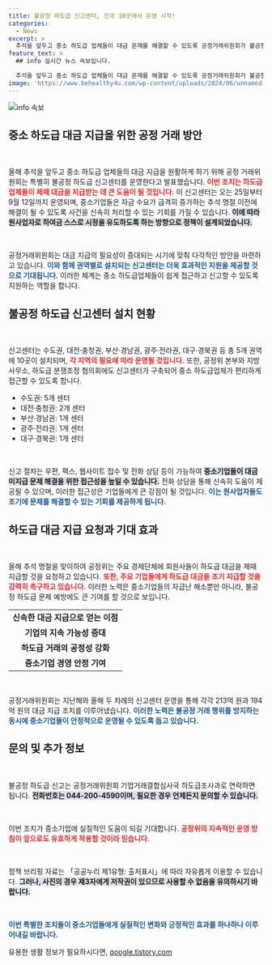 ```yaml
---
title: 불공정 하도급 신고센터, 전국 10곳에서 운영 시작!
categories:
  - News
excerpt: >
  추석을 앞두고 중소 하도급 업체들이 대금 문제를 해결할 수 있도록 공정거래위원회가 불공정 하도급 신고센터를 운영한다. 9월 12일까지 전국 10곳에서 신고를 접수받아 신속한 문제 해결을 도울 예정이다. 서둘러 신고하고, 자금난을 극복하세요!
feature_text: >
  ## info 실시간 뉴스 속보입니다.

  추석을 앞두고 중소 하도급 업체들이 대금 문제를 해결할 수 있도록 공정거래위원회가 불공정 하도급 신고센터를 운영한다. 9월 12일까지 전국 10곳에서 신고를 접수받아 신속한 문제 해결을 도울 예정이다. 서둘러 신고하고, 자금난을 극복하세요!
image: 'https://www.behealthy4u.com/wp-content/uploads/2024/06/unnamed-file.png'
---
```


<p><img src="https://www.behealthy4u.com/wp-content/uploads/2024/06/unnamed-file.png" alt="info 속보" /></p>

<h2 data-ke-size="size26">중소 하도급 대금 지급을 위한 공정 거래 방안</h2>

<p data-ke-size="size16">&nbsp;</p>

<p>올해 추석을 앞두고 중소 하도급 업체들의 대금 지급을 원활하게 하기 위해 공정 거래위원회는 특별히 불공정 하도급 신고센터를 운영한다고 발표했습니다. <b><span style="color: #ee2323;">이번 조치는 하도급 업체들이 제때 대금을 지급받는 데 큰 도움이 될 것입니다.</span></b> 이 신고센터는 오는 25일부터 9월 12일까지 운영되며, 중소기업들은 자금 수요가 급격히 증가하는 추석 명절 이전에 해결이 될 수 있도록 사건을 신속히 처리할 수 있는 기회를 가질 수 있습니다. <b><span style="background-color: #21538527;">이에 따라 원사업자로 하여금 스스로 시정을 유도하도록 하는 방향으로 정책이 설계되었습니다.</span></b></p>

<p data-ke-size="size16">&nbsp;</p>

<p>공정거래위원회는 대금 지급의 필요성이 증대되는 시기에 맞춰 다각적인 방안을 마련하고 있습니다. <b><span style="color: #1a5490;">이와 함께 권역별로 설치되는 신고센터는 더욱 효과적인 지원을 제공할 것으로 기대됩니다.</span></b> 이러한 체계는 중소 하도급업체들이 쉽게 접근하고 신고할 수 있도록 지원하는 역할을 합니다. </p>

<h2 data-ke-size="size26">불공정 하도급 신고센터 설치 현황</h2>

<p data-ke-size="size16">&nbsp;</p>

<p>신고센터는 수도권, 대전·충청권, 부산·경남권, 광주·전라권, 대구·경북권 등 총 5개 권역에 10곳이 설치되며, <b><span style="color: #ee2323;">각 지역의 필요에 따라 운영될 것입니다.</span></b> 또한, 공정위 본부와 지방사무소, 하도급 분쟁조정 협의회에도 신고센터가 구축되어 중소 하도급업체가 편리하게 접근할 수 있도록 합니다. </p>

<ul>
    <li>수도권: 5개 센터</li>
    <li>대전·충청권: 2개 센터</li>
    <li>부산·경남권: 1개 센터</li>
    <li>광주·전라권: 1개 센터</li>
    <li>대구·경북권: 1개 센터</li>
</ul>

<p data-ke-size="size16">&nbsp;</p>

<p>신고 절차는 우편, 팩스, 웹사이트 접수 및 전화 상담 등이 가능하여 <b><span style="background-color: #21538527;">중소기업들이 대금 미지급 문제 해결을 위한 접근성을 높일 수 있습니다.</span></b> 전화 상담을 통해 신속히 도움이 제공될 수 있으며, 이러한 접근성은 기업들에게 큰 강점이 될 것입니다. <b><span style="color: #1a5490;">이는 원사업자들도 조기에 문제를 해결할 수 있는 기회를 제공하게 됩니다.</span></b></p>

<h2 data-ke-size="size26">하도급 대금 지급 요청과 기대 효과</h2>

<p data-ke-size="size16">&nbsp;</p>

<p>올해 추석 명절을 맞이하여 공정위는 주요 경제단체에 회원사들이 하도급 대금을 제때 지급할 것을 요청하고 있습니다. <b><span style="color: #ee2323;">또한, 주요 기업들에게 하도급 대금을 조기 지급할 것을 강력히 촉구하고 있습니다.</span></b> 이러한 노력은 중소기업들의 자금난 해소뿐만 아니라, 불공정 하도급 문제 예방에도 큰 기여를 할 것으로 보입니다. </p>

<table>
    <tr>
        <td style="text-align: center; height: 17px;"><b>신속한 대금 지급으로 얻는 이점</b></td>
    </tr>
    <tr>
        <td style="text-align: center; height: 17px;"><b>기업의 지속 가능성 증대</b></td>
    </tr>
    <tr>
        <td style="text-align: center; height: 17px;"><b>하도급 거래의 공정성 강화</b></td>
    </tr>
    <tr>
        <td style="text-align: center; height: 17px;"><b>중소기업 경영 안정 기여</b></td>
    </tr>
</table>

<p data-ke-size="size16">&nbsp;</p>

<p>공정거래위원회는 지난해와 올해 두 차례의 신고센터 운영을 통해 각각 213억 원과 194억 원의 대금 지급 조치를 이루어냈습니다. <b><span style="color: #1a5490;">이러한 노력은 불공정 거래 행위를 방지하는 동시에 중소기업들이 안정적으로 운영될 수 있도록 돕고 있습니다.</span></b> </p>

<h2 data-ke-size="size26">문의 및 추가 정보</h2>

<p data-ke-size="size16">&nbsp;</p>

<p>불공정 하도급 신고는 공정거래위원회 기업거래결합심사국 하도급조사과로 연락하면 됩니다. <b><span style="background-color: #21538527;">전화번호는 044-200-4590이며, 필요한 경우 언제든지 문의할 수 있습니다.</span></b> </p>

<p data-ke-size="size16">&nbsp;</p>

<p>이번 조치가 중소기업에 실질적인 도움이 되길 기대합니다. <b><span style="color: #ee2323;">공정위의 지속적인 운영 방침이 앞으로도 유효하게 작용할 것이라 믿습니다.</span></b> </p>

<p data-ke-size="size16">&nbsp;</p> 

<p>정책 브리핑 자료는 「공공누리 제1유형: 출처표시」에 따라 자유롭게 이용할 수 있습니다. <b><span style="background-color: #21538527;">그러나, 사진의 경우 제3자에게 저작권이 있으므로 사용할 수 없음을 유의하시기 바랍니다.</span></b> </p>

<p data-ke-size="size16">&nbsp;</p>

<p><b><span style="color: #1a5490;">이번 특별한 조치들이 중소기업들에게 실질적인 변화와 긍정적인 효과를 하나하나 이루어내길 바랍니다.</span></b></p>
유용한 생활 정보가 필요하시다면, <a href="https://qoogle.tistory.com" rel="dofollow">qoogle.tistory.com</a>



